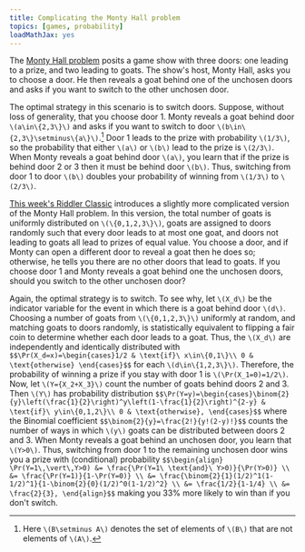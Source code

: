 ```yaml
---
title: Complicating the Monty Hall problem
topics: [games, probability]
loadMathJax: yes
---
```


The [Monty Hall problem](https://en.wikipedia.org/wiki/Monty_Hall_problem) posits a game show with three doors: one leading to a prize, and two leading to goats.
The show's host, Monty Hall, asks you to choose a door.
He then reveals a goat behind one of the unchosen doors and asks if you want to switch to the other unchosen door.

The optimal strategy in this scenario is to switch doors.
Suppose, without loss of generality, that you choose door 1.
Monty reveals a goat behind door `\(a\in\{2,3\}\)` and asks if you want to switch to door `\(b\in\{2,3\}\setminus\{a\}\)`.[^set-minus]
Door 1 leads to the prize with probability `\(1/3\)`, so the probability that either `\(a\)` or `\(b\)` lead to the prize is `\(2/3\)`.
When Monty reveals a goat behind door `\(a\)`, you learn that if the prize is behind door 2 or 3 then it must be behind door `\(b\)`.
Thus, switching from door 1 to door `\(b\)` doubles your probability of winning from `\(1/3\)` to `\(2/3\)`.

[^set-minus]: Here `\(B\setminus A\)` denotes the set of elements of `\(B\)` that are not elements of `\(A\)`.

[This week's Riddler Classic](https://fivethirtyeight.com/features/can-you-beat-the-goat-monty-hall-problem/) introduces a slightly more complicated version of the Monty Hall problem.
In this version, the total number of goats is uniformly distributed on `\(\{0,1,2,3\}\)`, goats are assigned to doors randomly such that every door leads to at most one goat, and doors not leading to goats all lead to prizes of equal value.
You choose a door, and if Monty can open a different door to reveal a goat then he does so; otherwise, he tells you there are no other doors that lead to goats.
If you choose door 1 and Monty reveals a goat behind one the unchosen doors, should you switch to the other unchosen door?

Again, the optimal strategy is to switch.
To see why, let `\(X_d\)` be the indicator variable for the event in which there is a goat behind door `\(d\)`.
Choosing a number of goats from `\(\{0,1,2,3\}\)` uniformly at random, and matching goats to doors randomly, is statistically equivalent to flipping a fair coin to determine whether each door leads to a goat.
Thus, the `\(X_d\)` are independently and identically distributed with
`$$\Pr(X_d=x)=\begin{cases}1/2 & \text{if}\ x\in\{0,1\}\\ 0 & \text{otherwise} \end{cases}$$`
for each `\(d\in\{1,2,3\}\)`.
Therefore, the probability of winning a prize if you stay with door 1 is `\(\Pr(X_1=0)=1/2\)`.
Now, let `\(Y={X_2+X_3}\)` count the number of goats behind doors 2 and 3.
Then `\(Y\)` has probability distribution
`$$\Pr(Y=y)=\begin{cases}\binom{2}{y}\left(\frac{1}{2}\right)^y\left(1-\frac{1}{2}\right)^{2-y} & \text{if}\ y\in\{0,1,2\}\\ 0 & \text{otherwise}, \end{cases}$$`
where the Binomial coefficient
`$$\binom{2}{y}=\frac{2!}{y!(2-y)!}$$`
counts the number of ways in which `\(y\)` goats can be distributed between doors 2 and 3.
When Monty reveals a goat behind an unchosen door, you learn that `\(Y>0\)`.
Thus, switching from door 1 to the remaining unchosen door wins you a prize with (conditional) probability
`$$\begin{align}
\Pr(Y=1\,\vert\,Y>0)
&= \frac{\Pr(Y=1\ \text{and}\ Y>0)}{\Pr(Y>0)} \\
&= \frac{\Pr(Y=1)}{1-\Pr(Y=0)} \\
&= \frac{\binom{2}{1}(1/2)^1(1-1/2)^1}{1-\binom{2}{0}(1/2)^0(1-1/2)^2} \\
&= \frac{1/2}{1-1/4} \\
&= \frac{2}{3},
\end{align}$$`
making you 33% more likely to win than if you don't switch.

